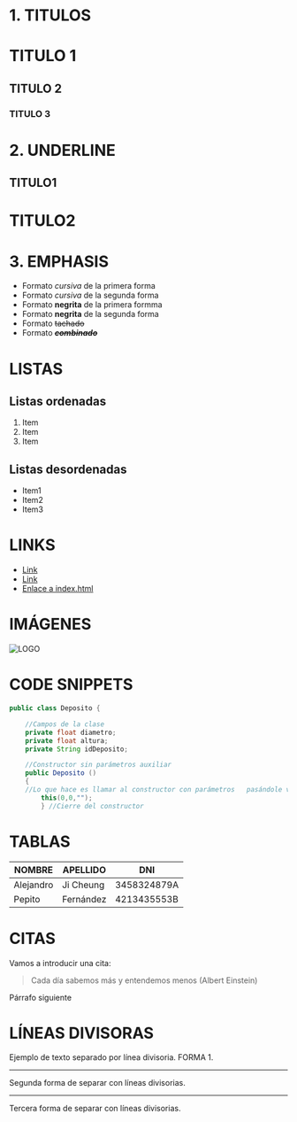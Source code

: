 # 1. TITULOS
# TITULO 1
## TITULO 2
### TITULO 3

# 2. UNDERLINE
TITULO1
-------
TITULO2
=======

# 3. EMPHASIS
- Formato *cursiva* de la primera forma 
- Formato _cursiva_ de la segunda forma 
- Formato **negrita** de la primera formma
- Formato __negrita__ de la segunda forma 
- Formato ~~tachado~~ 
- Formato ~~__*combinado*__~~ 

# LISTAS

## Listas ordenadas
1. Item
1. Item
1. Item

## Listas desordenadas 
- Item1
- Item2
- Item3

# LINKS 
- <a href="http://www.google.com">Link</a>
- [Link](http://www.google.com)
- [Enlace a index.html](index.html)

# IMÁGENES
![LOGO](https://1000marcas.net/wp-content/uploads/2020/02/GitHub-Logo.jpg)

# CODE SNIPPETS 
```java
public class Deposito {    

    //Campos de la clase
    private float diametro;
    private float altura;
    private String idDeposito;

    //Constructor sin parámetros auxiliar
    public Deposito () 
    { 
    //Lo que hace es llamar al constructor con parámetros   pasándole valores vacíos
        this(0,0,"");            
        } //Cierre del constructor

```
# TABLAS 
|  NOMBRE | APELLIDO | DNI |
| -- | -- | -- |
| Alejandro | Ji Cheung | 3458324879A |
| Pepito | Fernández | 4213435553B |

# CITAS
Vamos a introducir una cita: 
>Cada día sabemos más y entendemos menos (Albert Einstein)

Párrafo siguiente 

# LÍNEAS DIVISORAS

Ejemplo de texto separado por línea divisoria. FORMA 1. 


---

Segunda forma de separar con líneas divisorias. 

***

Tercera forma de separar con líneas divisorias. 


